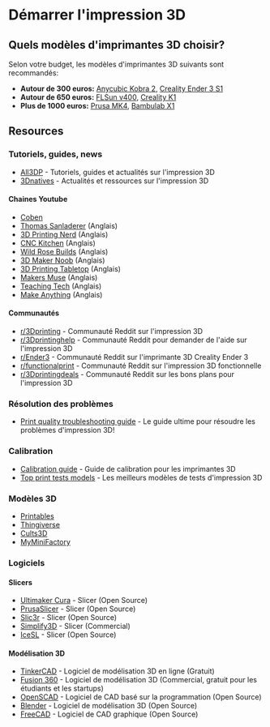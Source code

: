 # Démarrer l'impression 3D

## Quels modèles d'imprimantes 3D choisir?

Selon votre budget, les modèles d'imprimantes 3D suivants sont recommandés:
- **Autour de 300 euros:** [Anycubic Kobra 2](https://www.anycubic.fr/products/anycubic-kobra-2), [Creality Ender 3 S1](https://store.creality.com/eu/products/ender-3-s1-3d-printer)
- **Autour de 650 euros:** [FLSun v400](https://flsun3d.com/products/flsun-v400?variant=42441543090344), [Creality K1](https://store.creality.com/eu/products/k1-speedy-3d-printer)
- **Plus de 1000 euros:** [Prusa MK4](https://www.prusa3d.com/fr/produit/original-prusa-mk4-2/), [Bambulab X1](https://eu.store.bambulab.com/fr-fr/products/x1-carbon-3d-printer)

## Resources

### Tutoriels, guides, news

- [All3DP](https://all3dp.com/) - Tutoriels, guides et actualités sur l'impression 3D
- [3Dnatives](https://www.3dnatives.com/) - Actualités et ressources sur l'impression 3D

#### Chaines Youtube

- [Coben](https://www.youtube.com/@Coben3D)
- [Thomas Sanladerer](https://www.youtube.com/channel/UCb8Rde3uRL1ohROUVg46h1A) (Anglais)
- [3D Printing Nerd](https://www.youtube.com/channel/UC_7aK9PpYTqt08ERh1MewlQ) (Anglais)
- [CNC Kitchen](https://www.youtube.com/channel/UCiczXOhGpvoQGhOL16EZiTg) (Anglais)
- [Wild Rose Builds](https://www.youtube.com/channel/UCXRcs5H7Om8YbaNbaM5iOdg) (Anglais)
- [3D Maker Noob](https://www.youtube.com/channel/UC2Tc0TsvFxC83zF1w5x1PWQ) (Anglais)
- [3D Printing Tabletop](https://www.youtube.com/channel/UCr_uz-iWzyR1VJNlN-E1y7w) (Anglais)
- [Makers Muse](https://www.youtube.com/channel/UCxQbYGpbdrh-b2ND-AfIybg) (Anglais)
- [Teaching Tech](https://www.youtube.com/channel/UCbgBDBrwsikmtoLqtpc59Bw) (Anglais)
- [Make Anything](https://www.youtube.com/channel/UCVc6AHfGw9b2zOE_ZGfmsnw) (Anglais)

#### Communautés

- [r/3Dprinting](https://www.reddit.com/r/3Dprinting/) - Communauté Reddit sur l'impression 3D
- [r/3Dprintinghelp](https://www.reddit.com/r/3Dprintinghelp/) - Communauté Reddit pour demander de l'aide sur l'impression 3D
- [r/Ender3](https://www.reddit.com/r/ender3/) - Communauté Reddit sur l'imprimante 3D Creality Ender 3
- [r/functionalprint](https://www.reddit.com/r/functionalprint/) - Communauté Reddit sur l'impression 3D fonctionnelle
- [r/3Dprintingdeals](https://www.reddit.com/r/3Dprintingdeals/) - Communauté Reddit sur les bons plans pour l'impression 3D

### Résolution des problèmes

- [Print quality troubleshooting guide](https://www.simplify3d.com/resources/print-quality-troubleshooting/) - Le guide ultime pour résoudre les problèmes d'impression 3D!

### Calibration

- [Calibration guide](https://www.hubs.com/talk/t/howto-calibrate-tune-and-fine-tune-your-printer-and-filament/5695) - Guide de calibration pour les imprimantes 3D
- [Top print tests models](https://all3dp.com/2/best-3d-printer-test-print-3d-models/) - Les meilleurs modèles de tests d'impression 3D

### Modèles 3D

- [Printables](https://www.printables.com/)
- [Thingiverse](https://www.thingiverse.com/)
- [Cults3D](https://cults3d.com/)
- [MyMiniFactory](https://www.myminifactory.com/)

### Logiciels

#### Slicers

- [Ultimaker Cura](https://ultimaker.com/software/ultimaker-cura) - Slicer (Open Source)
- [PrusaSlicer](https://www.prusa3d.com/prusaslicer/) - Slicer (Open Source)
- [Slic3r](https://slic3r.org/) - Slicer (Open Source)
- [Simplify3D](https://www.simplify3d.com/) - Slicer (Commercial)
- [IceSL](https://icesl.loria.fr/) - Slicer (Open Source)

#### Modélisation 3D

- [TinkerCAD](https://www.tinkercad.com/) - Logiciel de modélisation 3D en ligne (Gratuit)
- [Fusion 360](https://www.autodesk.com/products/fusion-360/overview) - Logiciel de modélisation 3D (Commercial, gratuit pour les étudiants et les startups)
- [OpenSCAD](https://openscad.org/) - Logiciel de CAD basé sur la programmation (Open Source)
- [Blender](https://www.blender.org/) - Logiciel de modélisation 3D (Open Source)
- [FreeCAD](https://www.freecadweb.org/) - Logiciel de CAD graphique (Open Source)
